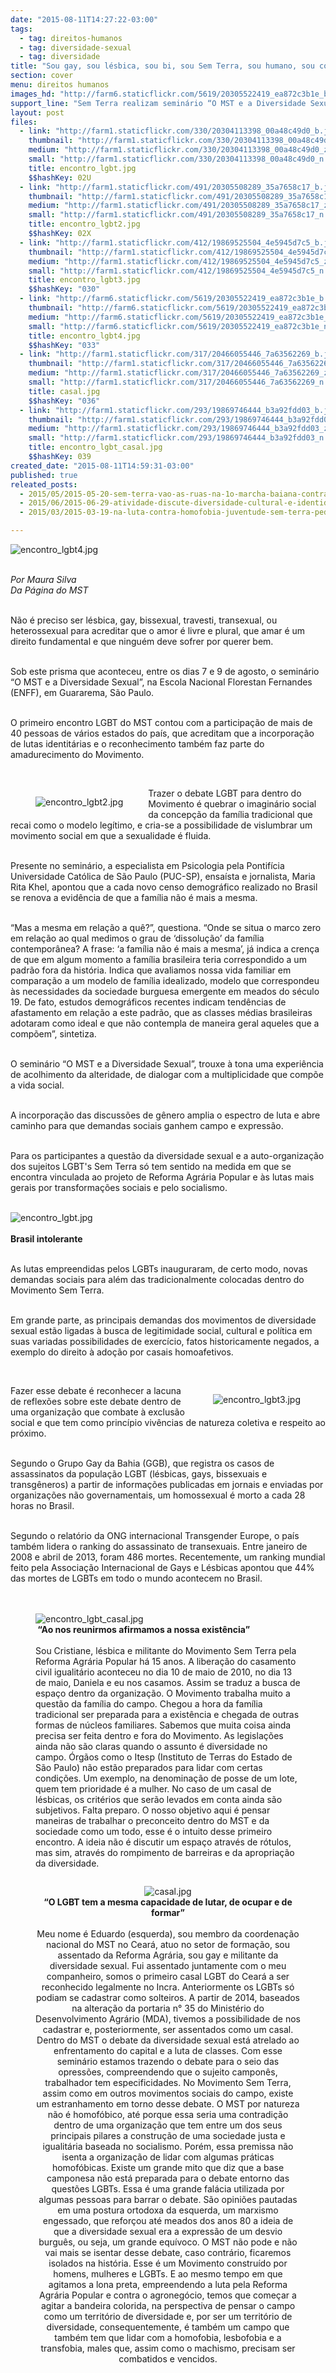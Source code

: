 ```yaml
---
date: "2015-08-11T14:27:22-03:00"
tags:
  - tag: direitos-humanos
  - tag: diversidade-sexual
  - tag: diversidade
title: "Sou gay, sou lésbica, sou bi, sou Sem Terra, sou humano, sou como você"
section: cover
menu: direitos humanos
images_hd: "http://farm6.staticflickr.com/5619/20305522419_ea872c3b1e_b.jpg"
support_line: "Sem Terra realizam seminário “O MST e a Diversidade Sexual”, e acreditam que a incorporação de lutas identitárias também faz parte do amadurecimento do Movimento."
layout: post
files:
  - link: "http://farm1.staticflickr.com/330/20304113398_00a48c49d0_b.jpg"
    thumbnail: "http://farm1.staticflickr.com/330/20304113398_00a48c49d0_t.jpg"
    medium: "http://farm1.staticflickr.com/330/20304113398_00a48c49d0_z.jpg"
    small: "http://farm1.staticflickr.com/330/20304113398_00a48c49d0_n.jpg"
    title: encontro_lgbt.jpg
    $$hashKey: 02U
  - link: "http://farm1.staticflickr.com/491/20305508289_35a7658c17_b.jpg"
    thumbnail: "http://farm1.staticflickr.com/491/20305508289_35a7658c17_t.jpg"
    medium: "http://farm1.staticflickr.com/491/20305508289_35a7658c17_z.jpg"
    small: "http://farm1.staticflickr.com/491/20305508289_35a7658c17_n.jpg"
    title: encontro_lgbt2.jpg
    $$hashKey: 02X
  - link: "http://farm1.staticflickr.com/412/19869525504_4e5945d7c5_b.jpg"
    thumbnail: "http://farm1.staticflickr.com/412/19869525504_4e5945d7c5_t.jpg"
    medium: "http://farm1.staticflickr.com/412/19869525504_4e5945d7c5_z.jpg"
    small: "http://farm1.staticflickr.com/412/19869525504_4e5945d7c5_n.jpg"
    title: encontro_lgbt3.jpg
    $$hashKey: "030"
  - link: "http://farm6.staticflickr.com/5619/20305522419_ea872c3b1e_b.jpg"
    thumbnail: "http://farm6.staticflickr.com/5619/20305522419_ea872c3b1e_t.jpg"
    medium: "http://farm6.staticflickr.com/5619/20305522419_ea872c3b1e_z.jpg"
    small: "http://farm6.staticflickr.com/5619/20305522419_ea872c3b1e_n.jpg"
    title: encontro_lgbt4.jpg
    $$hashKey: "033"
  - link: "http://farm1.staticflickr.com/317/20466055446_7a63562269_b.jpg"
    thumbnail: "http://farm1.staticflickr.com/317/20466055446_7a63562269_t.jpg"
    medium: "http://farm1.staticflickr.com/317/20466055446_7a63562269_z.jpg"
    small: "http://farm1.staticflickr.com/317/20466055446_7a63562269_n.jpg"
    title: casal.jpg
    $$hashKey: "036"
  - link: "http://farm1.staticflickr.com/293/19869746444_b3a92fdd03_b.jpg"
    thumbnail: "http://farm1.staticflickr.com/293/19869746444_b3a92fdd03_t.jpg"
    medium: "http://farm1.staticflickr.com/293/19869746444_b3a92fdd03_z.jpg"
    small: "http://farm1.staticflickr.com/293/19869746444_b3a92fdd03_n.jpg"
    title: encontro_lgbt_casal.jpg
    $$hashKey: 039
created_date: "2015-08-11T14:59:31-03:00"
published: true
releated_posts:
  - 2015/05/2015-05-20-sem-terra-vao-as-ruas-na-1o-marcha-baiana-contra-lgbtfobia.md
  - 2015/06/2015-06-29-atividade-discute-diversidade-cultural-e-identidade-de-genero-na-enff.md
  - 2015/03/2015-03-19-na-luta-contra-homofobia-juventude-sem-terra-pede-o-fim-da-violencia.md

---
```

<p><img alt="encontro_lgbt4.jpg" src="http://farm6.staticflickr.com/5619/20305522419_ea872c3b1e_b.jpg" /><br />
&nbsp;</p>

<p><em>Por Maura Silva<br />
Da P&aacute;gina do MST</em></p>

<p><br />
N&atilde;o &eacute; preciso ser l&eacute;sbica, gay, bissexual, travesti, transexual, ou heterossexual para acreditar que o amor &eacute; livre e plural, que amar &eacute; um direito fundamental e que ningu&eacute;m deve sofrer por querer bem.&nbsp;</p>

<p><br />
Sob este prisma que aconteceu, entre os dias 7 e 9 de agosto, o semin&aacute;rio &ldquo;O MST e a Diversidade Sexual&rdquo;, na&nbsp;Escola Nacional Florestan Fernandes (ENFF), em Guararema, S&atilde;o Paulo.</p>

<p><br />
O primeiro encontro LGBT do MST contou com a participa&ccedil;&atilde;o de mais de 40 pessoas de v&aacute;rios estados do pa&iacute;s, que acreditam que a incorpora&ccedil;&atilde;o de lutas identit&aacute;rias e o reconhecimento tamb&eacute;m faz parte do amadurecimento do Movimento.</p>

<p>&nbsp;</p>

<figure class="image" style="float:left"><img alt="encontro_lgbt2.jpg" src="http://farm1.staticflickr.com/491/20305508289_35a7658c17_b.jpg" />
<figcaption></figcaption>
</figure>

<p>Trazer o debate LGBT para dentro do Movimento &eacute; quebrar o imagin&aacute;rio social da concep&ccedil;&atilde;o da fam&iacute;lia tradicional que recai como o modelo leg&iacute;timo, e cria-se a possibilidade de vislumbrar um movimento social em que a sexualidade &eacute; fluida.</p>

<p><br />
Presente no semin&aacute;rio, a especialista em Psicologia pela Pontif&iacute;cia Universidade Cat&oacute;lica de S&atilde;o Paulo (PUC-SP), ensa&iacute;sta e jornalista, Maria Rita Khel, apontou que a cada novo censo demogr&aacute;fico realizado no Brasil se renova a evid&ecirc;ncia de que a fam&iacute;lia n&atilde;o &eacute; mais a mesma.&nbsp;</p>

<p><br />
&ldquo;Mas a mesma em rela&ccedil;&atilde;o a qu&ecirc;?&rdquo;, questiona. &ldquo;Onde se situa o marco zero em rela&ccedil;&atilde;o ao qual medimos o grau de &lsquo;dissolu&ccedil;&atilde;o&rsquo; da fam&iacute;lia contempor&acirc;nea? A frase: &lsquo;a fam&iacute;lia n&atilde;o &eacute; mais a mesma&rsquo;, j&aacute; indica a cren&ccedil;a de que em algum momento a fam&iacute;lia brasileira teria correspondido a um padr&atilde;o fora da hist&oacute;ria. Indica que avaliamos nossa vida familiar em compara&ccedil;&atilde;o a um modelo de fam&iacute;lia idealizado, modelo que correspondeu &agrave;s necessidades da sociedade burguesa emergente em meados do s&eacute;culo 19. De fato, estudos demogr&aacute;ficos recentes indicam tend&ecirc;ncias de afastamento em rela&ccedil;&atilde;o a este padr&atilde;o, que as classes m&eacute;dias brasileiras adotaram como ideal e que n&atilde;o contempla de maneira geral aqueles que a comp&otilde;em&rdquo;, sintetiza.&nbsp;</p>

<p><br />
O semin&aacute;rio &ldquo;O MST e a Diversidade Sexual&rdquo;, trouxe &agrave; tona uma experi&ecirc;ncia de acolhimento da alteridade, de dialogar com a multiplicidade que comp&otilde;e a vida social.&nbsp;</p>

<p><br />
A incorpora&ccedil;&atilde;o das discuss&otilde;es de g&ecirc;nero amplia o espectro de luta e abre caminho para que demandas sociais ganhem campo e express&atilde;o.&nbsp;</p>

<p><br />
Para os participantes a quest&atilde;o da diversidade sexual e a auto-organiza&ccedil;&atilde;o dos sujeitos LGBT&#39;s Sem Terra s&oacute; tem sentido na medida em que se encontra vinculada ao projeto de Reforma Agr&aacute;ria Popular e &agrave;s lutas mais gerais por transforma&ccedil;&otilde;es sociais e pelo socialismo.<br />
&nbsp;</p>

<p><img alt="encontro_lgbt.jpg" src="http://farm1.staticflickr.com/330/20304113398_00a48c49d0_b.jpg" /><br />
<br />
<strong>Brasil&nbsp;intolerante</strong></p>

<p><br />
As lutas empreendidas pelos LGBTs inauguraram, de certo modo, novas demandas sociais para al&eacute;m das tradicionalmente colocadas dentro do Movimento Sem Terra.&nbsp;</p>

<p><br />
Em grande parte, as principais demandas dos movimentos de diversidade sexual est&atilde;o ligadas &agrave; busca de legitimidade social, cultural e pol&iacute;tica em suas variadas possibilidades de exerc&iacute;cio, fatos historicamente negados, a exemplo do direito &agrave; ado&ccedil;&atilde;o por casais homoafetivos.&nbsp;</p>

<p>&nbsp;</p>

<figure class="image" style="float:right"><img alt="encontro_lgbt3.jpg" src="http://farm1.staticflickr.com/412/19869525504_4e5945d7c5_b.jpg" />
<figcaption></figcaption>
</figure>

<p>Fazer esse debate &eacute; reconhecer a lacuna de reflex&otilde;es sobre este debate dentro de uma organiza&ccedil;&atilde;o que combate &agrave; exclus&atilde;o social e que tem como princ&iacute;pio viv&ecirc;ncias de natureza coletiva e respeito ao pr&oacute;ximo.&nbsp;</p>

<p><br />
Segundo o Grupo Gay da Bahia (GGB), que registra os casos de assassinatos da popula&ccedil;&atilde;o LGBT (l&eacute;sbicas, gays, bissexuais e transg&ecirc;neros) a partir de informa&ccedil;&otilde;es publicadas em jornais e enviadas por organiza&ccedil;&otilde;es n&atilde;o governamentais, um homossexual &eacute; morto a cada 28 horas no Brasil.&nbsp;</p>

<p><br />
Segundo o relat&oacute;rio da ONG internacional Transgender Europe, o pa&iacute;s tamb&eacute;m lidera o ranking do assassinato de transexuais. Entre janeiro de 2008 e abril de 2013, foram 486 mortes. Recentemente, um ranking mundial feito pela Associa&ccedil;&atilde;o Internacional de Gays e L&eacute;sbicas apontou que 44% das mortes de LGBTs em todo o mundo acontecem no Brasil.<br />
<br />
&nbsp;</p>

<figure class="image"><img alt="encontro_lgbt_casal.jpg" src="http://farm1.staticflickr.com/293/19869746444_b3a92fdd03_b.jpg" />
<figcaption><strong>&nbsp;&ldquo;Ao nos reunirmos afirmamos a nossa exist&ecirc;ncia&rdquo;</strong><br />
<br />
Sou Cristiane, l&eacute;sbica e militante do Movimento Sem Terra pela Reforma Agr&aacute;ria Popular h&aacute; 15 anos. A libera&ccedil;&atilde;o do casamento civil igualit&aacute;rio aconteceu no dia 10 de maio de 2010, no dia 13 de maio, Daniela e eu nos casamos. Assim se traduz a busca de espa&ccedil;o dentro da organiza&ccedil;&atilde;o. O Movimento trabalha muito a quest&atilde;o da fam&iacute;lia do campo. Chegou a hora da fam&iacute;lia tradicional ser preparada para a exist&ecirc;ncia e chegada de outras formas de n&uacute;cleos familiares. Sabemos que muita coisa ainda precisa ser feita dentro e fora do Movimento. As legisla&ccedil;&otilde;es ainda n&atilde;o s&atilde;o claras quando o assunto &eacute; diversidade no campo. &Oacute;rg&atilde;os como o Itesp (Instituto de Terras do Estado de S&atilde;o Paulo) n&atilde;o est&atilde;o preparados para lidar com certas condi&ccedil;&otilde;es. Um exemplo, na denomina&ccedil;&atilde;o de posse de um lote, quem tem prioridade &eacute; a mulher. No caso de um casal de l&eacute;sbicas, os crit&eacute;rios que ser&atilde;o levados em conta ainda s&atilde;o subjetivos. Falta preparo. O nosso objetivo aqui &eacute; pensar maneiras de trabalhar o preconceito dentro do MST e da sociedade como um todo, esse &eacute; o intuito desse primeiro encontro. A ideia n&atilde;o &eacute; discutir um espa&ccedil;o atrav&eacute;s de r&oacute;tulos, mas sim, atrav&eacute;s do rompimento de barreiras e da apropria&ccedil;&atilde;o da diversidade.<br />
</figcaption>
</figure>

<div style="text-align:center">
<figure class="image" style="display:inline-block"><img alt="casal.jpg" src="http://farm1.staticflickr.com/317/20466055446_7a63562269_b.jpg" />
<figcaption><strong>&ldquo;O LGBT tem a mesma capacidade de lutar, de ocupar e de formar&rdquo;</strong><br />
<br />
Meu nome &eacute; Eduardo (esquerda), sou membro da coordena&ccedil;&atilde;o nacional do MST no Cear&aacute;, atuo no setor de forma&ccedil;&atilde;o, sou assentado da Reforma Agr&aacute;ria, sou gay e militante da diversidade sexual. Fui assentado juntamente com o meu companheiro, somos o primeiro casal LGBT do Cear&aacute; a ser reconhecido legalmente no Incra. Anteriormente os LGBTs s&oacute; podiam se cadastrar como solteiros. A partir de 2014, baseados na altera&ccedil;&atilde;o da portaria n&deg; 35 do Minist&eacute;rio do Desenvolvimento Agr&aacute;rio (MDA), tivemos a possibilidade de nos cadastrar e, posteriormente, ser assentados como um casal. Dentro do MST o debate da diversidade sexual est&aacute; atrelado ao enfrentamento do capital e a luta de classes. Com esse semin&aacute;rio estamos trazendo o debate para o seio das opress&otilde;es, compreendendo que o sujeito campon&ecirc;s, trabalhador tem especificidades. No Movimento Sem Terra, assim como em outros movimentos sociais do campo, existe um estranhamento em torno desse debate. O MST por natureza n&atilde;o &eacute; homof&oacute;bico, at&eacute; porque essa seria uma contradi&ccedil;&atilde;o dentro de uma organiza&ccedil;&atilde;o que tem entre um dos seus principais pilares a constru&ccedil;&atilde;o de uma sociedade justa e igualit&aacute;ria baseada no socialismo. Por&eacute;m, essa premissa n&atilde;o isenta a organiza&ccedil;&atilde;o de lidar com algumas pr&aacute;ticas homof&oacute;bicas. Existe um grande mito que diz que a base camponesa n&atilde;o est&aacute; preparada para o debate entorno das quest&otilde;es LGBTs. Essa &eacute; uma grande fal&aacute;cia utilizada por algumas pessoas para barrar o debate. S&atilde;o opini&otilde;es pautadas em uma postura ortodoxa da esquerda, um marxismo engessado, que refor&ccedil;ou at&eacute; meados dos anos 80 a ideia de que a diversidade sexual era a express&atilde;o de um desvio burgu&ecirc;s, ou seja, um grande equ&iacute;voco. O MST n&atilde;o pode e n&atilde;o vai mais se isentar desse debate, caso contr&aacute;rio, ficaremos isolados na hist&oacute;ria. Esse &eacute; um Movimento constru&iacute;do por homens, mulheres e LGBTs. E ao mesmo tempo em que agitamos a lona preta, empreendendo a luta pela Reforma Agr&aacute;ria Popular e contra o agroneg&oacute;cio, temos que come&ccedil;ar a agitar a bandeira colorida, na perspectiva de pensar o campo como um territ&oacute;rio de diversidade e, por ser um territ&oacute;rio de diversidade, consequentemente, &eacute; tamb&eacute;m um campo que tamb&eacute;m tem que lidar com a homofobia, lesbofobia e a transfobia, males que, assim como o machismo, precisam ser combatidos e vencidos.<br />
</figcaption>
</figure>
</div>

<p>&nbsp;</p>
